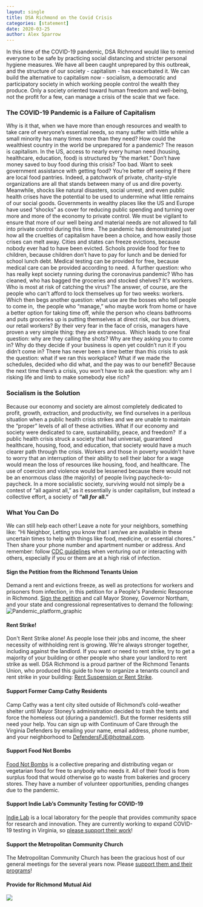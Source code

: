 ```yaml
---
layout: single
title: DSA Richmond on the Covid Crisis
categories: [statement]
date: 2020-03-25
author: Alex Sparrow
---
```


<span style="font-weight: 400;">In this time of the COVID-19 pandemic, DSA Richmond would like to remind everyone to be safe by practicing social distancing and stricter personal hygiene measures. We have all been caught unprepared by this outbreak, and the structure of our society - capitalism - has exacerbated it. We can build the alternative to capitalism now - socialism, a democratic and participatory society in which working people control the wealth they produce. Only a society oriented toward human freedom and well-being, not the profit for a few, can manage a crisis of the scale that we face.</span>

### **The COVID-19 Pandemic is a Failure of Capitalism**

<span style="font-weight: 400;">Why is it that, when we have more than enough resources and wealth to take care of everyone’s essential needs, so many suffer with little while a small minority has many times more than they need? How could the wealthiest country in the world be unprepared for a pandemic? The reason is capitalism. In the US, access to nearly every human need (housing, healthcare, education, food) is structured by “the market.” Don’t have money saved to buy food during this crisis? Too bad. Want to seek government assistance with getting food? You’re better off seeing if there are local food pantries. Indeed, a patchwork of private, charity-style organizations are all that stands between many of us and dire poverty.</span> <span style="font-weight: 400;">Meanwhile, shocks like natural disasters, social unrest, and even public health crises have the potential to be used to undermine what little remains of our social goods. Governments in wealthy places like the US and Europe have used “shocks” as cover for reducing public spending and turning over more and more of the economy to private control. We must be vigilant to ensure that more of our well being and material needs are not allowed to fall into private control during this time. </span> <span style="font-weight: 400;">The pandemic has demonstrated just how all the cruelties of capitalism have been a choice, and how easily those crises can melt away. Cities and states can freeze evictions, because nobody ever had to have been evicted. Schools provide food for free to children, because children don’t have to pay for lunch and be denied for school lunch debt. Medical testing can be provided for free, because medical care can be provided according to need. </span> <span style="font-weight: 400;">A further question: who has really kept society running during the coronavirus pandemic? Who has cleaned, who has bagged the groceries and stocked shelves? It's workers. Who is most at risk of catching the virus? The answer, of course, are the people who can't afford to lock themselves up for two weeks: workers. </span> <span style="font-weight: 400;">Which then begs another question: what use are the bosses who tell people to come in,  the people who “manage,” who maybe work from home or have a better option for taking time off, while the person who cleans bathrooms and puts groceries up is putting themselves at direct risk, our bus drivers, our retail workers? By their very fear in the face of crisis, managers have proven a very simple thing: they are extraneous. </span> <span style="font-weight: 400;">Which leads to one final question: why are they calling the shots? Why are they asking</span> _<span style="font-weight: 400;">you</span>_ <span style="font-weight: 400;">to come in? Why do they decide if your business is open yet couldn’t run it if you didn’t come in?</span> <span style="font-weight: 400;">There has never been a time better than this crisis to ask the question: what if we ran this workplace? What if we made the schedules, decided who did what, and the pay was to our benefit? Because the next time there’s a crisis, you won’t have to ask the question: why am I risking life and limb to make somebody else rich?</span>

### **Socialism is the Solution**

<span style="font-weight: 400;">Because our economy and society are almost completely dedicated to profit, growth, extraction, and productivity, we find ourselves in a perilous situation when a public health crisis strikes and we are unable to maintain the “proper” levels of all of these activities. What if our economy and society were dedicated to care, sustainability, peace, and freedom? </span> <span style="font-weight: 400;">If a public health crisis struck a society that had universal, guaranteed healthcare, housing, food, and education, that society would have a much clearer path through the crisis. Workers and those in poverty wouldn’t have to worry that an interruption of their ability to sell their labor for a wage would mean the loss of resources like housing, food, and healthcare. The use of coercion and violence would be lessened because there would not be an enormous class (the majority) of people living paycheck-to-paycheck. In a more socialistic society, surviving would not simply be a contest of “all against all,” as it essentially is under capitalism, but instead a collective effort, a society of</span> **“all** **_for_** **all.”**

### **What You Can Do**

<span style="font-weight: 400;">We can still help each other! Leave a note for your neighbors, something like: “Hi Neighbor, Letting you know that I am/we are available in these uncertain times to help with things like food, medicine, or essential chores.” Then share your phone number and apartment number or address. And remember: follow</span> [<span style="font-weight: 400;">CDC guidelines</span>](https://www.cdc.gov/coronavirus/2019-ncov/prepare/prevention.html) <span style="font-weight: 400;">when venturing out or interacting with others, especially if you or them are at a high risk of infection.</span>

#### **Sign the Petition from the Richmond Tenants Union**

Demand a rent and evictions freeze, as well as protections for workers and prisoners from infection, in this petition for a People's Pandemic Response in Richmond. [Sign the petition](https://actionnetwork.org/petitions/a-pandemic-platform-for-the-people-of-richmond/?fbclid=IwAR0VXlgXi3PqMBukVcBVlQ71QHs9g7w4wNRmluECTsQeKvDaGrlxYzrmzR0) and call Mayor Stoney, Governor Northam, and your state and congressional representatives to demand the following: ![Pandemic_platform_graphic](https://can2-prod.s3.amazonaws.com/petitions/photos/000/162/130/original/Pandemic_Platform_graphic.jpg)

#### Rent Strike!

<div class="message-2qnXI6 cozyMessage-3V1Y8y wrapper-2a6GCs cozy-3raOZG zalgo-jN1Ica">

<div class="contents-2mQqc9">

Don't Rent Strike alone! As people lose their jobs and income, the sheer necessity of withholding rent is growing. We're always stronger together, including against the landlord. If you want or need to rent strike, try to get a majority of your building or other people who share your landlord to rent strike as well. DSA Richmond is a proud partner of the Richmond Tenants Union, who produced this guide to how to organize a tenants council and rent strike in your building: [Rent Suspension or Rent Strike](http://www.dsarichmond.org/wp-content/uploads/2020/03/Rent-Suspension-or-Rent-Strike.pdf).

</div>

</div>

#### **Support Former Camp Cathy Residents**

<span style="font-weight: 400;">Camp Cathy was a tent city sited outside of Richmond’s cold-weather shelter until Mayor Stoney’s administration decided to trash the tents and force the homeless out (during a pandemic!). But the former residents still need your help. You can sign up with Continuum of Care through the Virginia Defenders by emailing your name, email address, phone number, and your neighborhood to</span> [<span style="font-weight: 400;">DefendersFJE@hotmail.com</span>](mailto:DefendersFJE@hotmail.com)<span style="font-weight: 400;">.  </span>

#### **Support Food Not Bombs**

[<span style="font-weight: 400;">Food Not Bombs</span>](https://www.rvafoodnotbombs.org/) <span style="font-weight: 400;">is a collective preparing and distributing vegan or vegetarian food for free to anybody who needs it. All of their food is from surplus food that would otherwise go to waste from bakeries and grocery stores. They have a number of volunteer opportunities, pending changes due to the pandemic.</span>

#### **Support Indie Lab’s Community Testing for COVID-19**

[<span style="font-weight: 400;">Indie Lab</span>](http://www.indielab.co/) <span style="font-weight: 400;">is a local laboratory for the people that provides community space for research and innovation. They are currently working to expand COVID-19 testing in Virginia, so</span> [<span style="font-weight: 400;">please support their work</span>](https://charity.gofundme.com/o/en/campaign/community-testing-for-covid-19)<span style="font-weight: 400;">!</span>

#### **Support the Metropolitan Community Church**

<span style="font-weight: 400;">The Metropolitan Community Church has been the gracious host of our general meetings for the several years now. Please [support them and their programs](https://www.mccrichmond.org/)!</span>

#### **Provide for Richmond Mutual Aid**

![](http://www.dsarichmond.org/wp-content/uploads/2020/03/mutual-aid-RCMC.jpg)